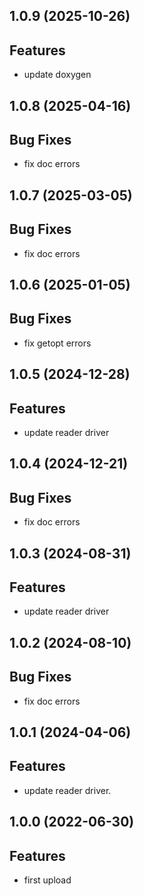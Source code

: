 ## 1.0.9 (2025-10-26)

## Features

- update doxygen

## 1.0.8 (2025-04-16)

## Bug Fixes

- fix doc errors

## 1.0.7 (2025-03-05)

## Bug Fixes

- fix doc errors

## 1.0.6 (2025-01-05)

## Bug Fixes

- fix getopt errors

## 1.0.5 (2024-12-28)

## Features

- update reader driver

## 1.0.4 (2024-12-21)

## Bug Fixes

- fix doc errors

## 1.0.3 (2024-08-31)

## Features

- update reader driver

## 1.0.2 (2024-08-10)

## Bug Fixes

- fix doc errors

## 1.0.1 (2024-04-06)

## Features

- update reader driver.

## 1.0.0 (2022-06-30)

## Features

- first upload
